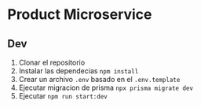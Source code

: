 # Product Microservice

## Dev
1. Clonar el repositorio
2. Instalar las dependecias `npm install`
3. Crear un archivo `.env` basado en el `.env.template`
4. Ejecutar migracion de prisma `npx prisma migrate dev`
5. Ejecutar `npm run start:dev`